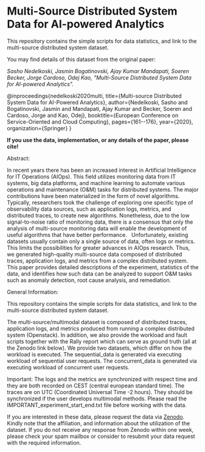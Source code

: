 # Multi-Source Distributed System Data for AI-powered Analytics
This repository contains the simple scripts for data statistics, and link to the multi-source distributed system dataset.

You may find details of this dataset from the original paper: 

*Sasho Nedelkoski, Jasmin Bogatinovski, Ajay Kumar Mandapati, Soeren Becker, Jorge Cardoso, Odej Kao, "Multi-Source Distributed System Data for AI-powered Analytics".*

@inproceedings{nedelkoski2020multi,
  title={Multi-source Distributed System Data for AI-Powered Analytics},
  author={Nedelkoski, Sasho and Bogatinovski, Jasmin and Mandapati, Ajay Kumar and Becker, Soeren and Cardoso, Jorge and Kao, Odej},
  booktitle={European Conference on Service-Oriented and Cloud Computing},
  pages={161--176},
  year={2020},
  organization={Springer}
}

<b>If you use the data, implementation, or any details of the paper, please cite!</b>

Abstract:

In recent years there has been an increased interest in Artificial Intelligence for IT Operations (AIOps). This field utilizes monitoring data from IT systems, big data platforms, and machine learning to automate various operations and maintenance (O&M) tasks for distributed systems.
The major contributions have been materialized in the form of novel algorithms.
Typically, researchers took the challenge of exploring one specific type of observability data sources, such as application logs, metrics, and distributed traces, to create new algorithms.
Nonetheless, due to the low signal-to-noise ratio of monitoring data, there is a consensus that only the analysis of multi-source monitoring data will enable the development of useful algorithms that have better performance.  
Unfortunately, existing datasets usually contain only a single source of data, often logs or metrics. This limits the possibilities for greater advances in AIOps research.
Thus, we generated high-quality multi-source data composed of distributed traces, application logs, and metrics from a complex distributed system. This paper provides detailed descriptions of the experiment, statistics of the data, and identifies how such data can be analyzed to support O&M tasks such as anomaly detection, root cause analysis, and remediation.

General Information:

This repository contains the simple scripts for data statistics, and link to the multi-source distributed system dataset.

The multi-source/multimodal dataset is composed of distributed traces, application logs, and metrics produced from running a complex distributed system (Openstack). In addition, we also provide the workload and fault scripts together with the Rally report which can serve as ground truth (all at the Zenodo link below). We provide two datasets, which differ on how the workload is executed. The sequential_data is generated via executing workload of sequential user requests. The concurrent_data is generated via executing workload of concurrent user requests.

Important: The logs and the metrics are synchronized with respect time and they are both recorded on CEST (central european standard time). The traces are on UTC (Coordinated Universal Time -2 hours). They should be synchronized if the user develops multimodal methods. Please read the IMPORTANT_experiment_start_end.txt file before working with the data.

If you are interested in these data, please request the data via <a href="url">Zenodo</a>. Kindly note that the affiliation, and information about the utilization of the dataset. If you do not receive any response from Zenodo within one week, please check your spam mailbox or consider to resubmit your data request with the required information.
